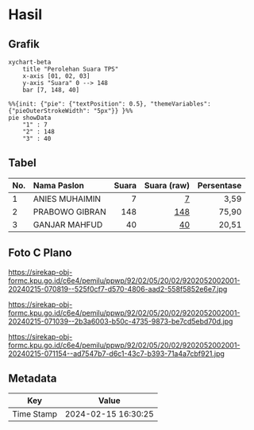 # Hasil

## Grafik

```mermaid
xychart-beta
    title "Perolehan Suara TPS"
    x-axis [01, 02, 03]
    y-axis "Suara" 0 --> 148
    bar [7, 148, 40]
```

```mermaid
%%{init: {"pie": {"textPosition": 0.5}, "themeVariables": {"pieOuterStrokeWidth": "5px"}} }%%
pie showData
    "1" : 7
    "2" : 148
    "3" : 40
```

## Tabel

| No. | Nama Paslon    | Suara | Suara (raw) | Persentase |
|:--- |:-------------- | -----:| -----------:| ----------:|
| 1   | ANIES MUHAIMIN | 7     | [7][p-1]    | 3,59       |
| 2   | PRABOWO GIBRAN | 148   | [148][p-2]  | 75,90      |
| 3   | GANJAR MAHFUD  | 40    | [40][p-3]   | 20,51      |


[p-1]: https://github.com/gigit-pemilu/pemilu-2024-92-papua-barat/blob/main/pilpres/hitung-suara/sub/92-papua-barat/sub/02-manokwari/sub/05-masni/sub/2002-sumber-boga/sub/001-tps/sub/paslon-1.txt
[p-2]: https://github.com/gigit-pemilu/pemilu-2024-92-papua-barat/blob/main/pilpres/hitung-suara/sub/92-papua-barat/sub/02-manokwari/sub/05-masni/sub/2002-sumber-boga/sub/001-tps/sub/paslon-2.txt
[p-3]: https://github.com/gigit-pemilu/pemilu-2024-92-papua-barat/blob/main/pilpres/hitung-suara/sub/92-papua-barat/sub/02-manokwari/sub/05-masni/sub/2002-sumber-boga/sub/001-tps/sub/paslon-3.txt

## Foto C Plano

https://sirekap-obj-formc.kpu.go.id/c6e4/pemilu/ppwp/92/02/05/20/02/9202052002001-20240215-070819--525f0cf7-d570-4806-aad2-558f5852e6e7.jpg

https://sirekap-obj-formc.kpu.go.id/c6e4/pemilu/ppwp/92/02/05/20/02/9202052002001-20240215-071039--2b3a6003-b50c-4735-9873-be7cd5ebd70d.jpg

https://sirekap-obj-formc.kpu.go.id/c6e4/pemilu/ppwp/92/02/05/20/02/9202052002001-20240215-071154--ad7547b7-d6c1-43c7-b393-71a4a7cbf921.jpg


## Metadata

| Key        | Value               |
| ---------- | ------------------- |
| Time Stamp | 2024-02-15 16:30:25 |




